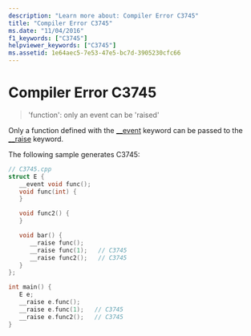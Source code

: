 ```yaml
---
description: "Learn more about: Compiler Error C3745"
title: "Compiler Error C3745"
ms.date: "11/04/2016"
f1_keywords: ["C3745"]
helpviewer_keywords: ["C3745"]
ms.assetid: 1e64aec5-7e53-47e5-bc7d-3905230cfc66
---
```

# Compiler Error C3745

> 'function': only an event can be 'raised'

Only a function defined with the [__event](../../cpp/event.md) keyword can be passed to the [__raise](../../cpp/raise.md) keyword.

The following sample generates C3745:

```cpp
// C3745.cpp
struct E {
   __event void func();
   void func(int) {
   }

   void func2() {
   }

   void bar() {
      __raise func();
      __raise func(1);   // C3745
      __raise func2();   // C3745
   }
};

int main() {
   E e;
   __raise e.func();
   __raise e.func(1);   // C3745
   __raise e.func2();   // C3745
}
```
